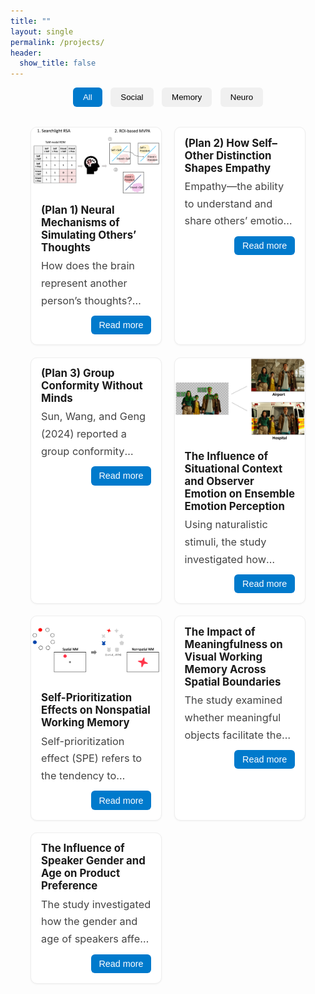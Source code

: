 ```yaml
---
title: ""
layout: single
permalink: /projects/
header:
  show_title: false
---
```


<!-- Filter Buttons -->
<div style="text-align:center; margin-bottom: 2rem;">
  <button class="filter-button active" onclick="filterSelection('all', this)">All</button>
  <button class="filter-button" onclick="filterSelection('social', this)">Social</button>
  <button class="filter-button" onclick="filterSelection('memory', this)">Memory</button>
  <button class="filter-button" onclick="filterSelection('neuro', this)">Neuro</button>
</div>

<!-- Cards in a 2-column responsive grid -->
<div class="project-grid">

  <!-- Card 1 -->
  <article class="project-card social neuro">
    <figure class="project-figure">
      <img
        src="/assets/img/projects/SRE2_method1.png"
        loading="lazy"
        alt="Neural mechanisms project illustration"
      >
    </figure>
    <h3 class="project-title">(Plan 1) Neural Mechanisms of Simulating Others’ Thoughts</h3>
    <p class="project-text">
      How does the brain represent another person’s thoughts? Participants judged themselves and the president from both their own and a close friend’s perspective. Whole-brain searchlight RSA was used to identify brain regions whose activity patterns capture a friend’s mental perspective. ROI-based MVPA then evaluated cross-condition generalization, testing whether classifiers trained on self-related judgments could decode president-related judgments.
    </p>
    <div class="project-actions">
      <button class="read-more" onclick="toggleMore(this)">Read more</button>
    </div>
  </article>

  <!-- Card 2 -->
  <article class="project-card social neuro">
    <h3 class="project-title">(Plan 2) How Self–Other Distinction Shapes Empathy</h3>
    <p class="project-text">
      Empathy—the ability to understand and share others’ emotions—is essential for social interaction. Effective empathy requires a clear self–other distinction. The right temporoparietal junction (rTPJ), a region implicated in this distinction, has been shown to modulate empathic responses. However, prior work tends to treat empathy as a unitary process, overlooking its complex structure. Contemporary theories of pain empathy differentiate between automatic, bottom-up simulation and controlled, top-down regulation depending on context. These distinct components may rely on separable neural mechanisms. To address this, we apply multinomial processing tree (MPT) modeling to dissociate intentional empathy, unintentional empathy, and response bias. We then examine how rTPJ stimulation modulates each component, providing a more nuanced understanding of how self–other distinction contributes to empathic accuracy.
    </p>
    <div class="project-actions">
      <button class="read-more" onclick="toggleMore(this)">Read more</button>
    </div>
  </article>

  <!-- Card 3 -->
  <article class="project-card social">
    <h3 class="project-title">(Plan 3) Group Conformity Without Minds</h3>
    <p class="project-text">
      Sun, Wang, and Geng (2024) reported a group conformity effect in visual perspective taking, observing that participants' judgments of a target avatar’s viewpoint were biased toward the average viewpoint of surrounding avatars. This interpretation relies on the assumption that participants adopt the avatar’s perspective. However, such bias may alternatively arise from domain-general mechanisms, such as ensemble coding of directional information, without necessarily invoking social reasoning. To test this possibility, the present study replicates the original paradigm using non-social stimuli—specifically, replacing avatars with isosceles triangles.
    </p>
    <div class="project-actions">
      <button class="read-more" onclick="toggleMore(this)">Read more</button>
    </div>
  </article>

  <!-- Card 4 -->
  <article class="project-card social">
    <figure class="project-figure">
      <img
        src="/assets/img/projects/CEP_method.png"
        loading="lazy"
        alt="Context and observer emotion on ensemble perception"
      >
    </figure>
    <h3 class="project-title">The Influence of Situational Context and Observer Emotion on Ensemble Emotion Perception</h3>
    <p class="project-text">
      Using naturalistic stimuli, the study investigated how situational context and observer emotion shape the perception of a crowd’s ensemble emotion.
    </p>
    <div class="project-actions">
      <button class="read-more" onclick="toggleMore(this)">Read more</button>
    </div>
  </article>

  <!-- Card 5 -->
  <article class="project-card social memory">
    <figure class="project-figure">
      <img
        src="/assets/img/projects/SPE_method.png"
        loading="lazy"
        alt="Self-prioritization effects on working memory"
      >
    </figure>
    <h3 class="project-title">Self-Prioritization Effects on Nonspatial Working Memory</h3>
    <p class="project-text">
      Self-prioritization effect (SPE) refers to the tendency to process self-associated items more quickly and accurately. Although extensive studies have demonstrated the SPE on perception, findings regarding its effects on working memory (WM) remain inconsistent. Some studies reported improved WM speed and accuracy for self-associated items (Yin et al, 2019; Yin et al, 2019; Yin &amp; Chen, 2024), while others failed to find such an effect (Constable et al., 2019). The current study examined the SPE on shape-based WM across two experiments. Participants associated themselves and others with specific colors and completed a delayed matched-to-sample task (Experiment 1) or a reproduction task (Experiment 2). Results revealed that WM responses for colors were faster in the self condition than in the other, though no shape differences emerged.
      <a href="/data/analyzeSPE8VCS1.html" target="_blank" class="project-link">Experiment 1</a>
      <span aria-hidden="true">·</span>
      <a href="/data/analyzeSPE8VCS2.html" target="_blank" class="project-link">Experiment 2</a>
    </p>
    <div class="project-actions">
      <button class="read-more" onclick="toggleMore(this)">Read more</button>
    </div>
  </article>

  <!-- Card 6 -->
  <article class="project-card memory">
    <h3 class="project-title">The Impact of Meaningfulness on Visual Working Memory Across Spatial Boundaries</h3>
    <p class="project-text">
      The study examined whether meaningful objects facilitate the encoding of spatially distal features in visual working memory.
    </p>
    <div class="project-actions">
      <button class="read-more" onclick="toggleMore(this)">Read more</button>
    </div>
  </article>

  <!-- Card 7 -->
  <article class="project-card neuro">
    <h3 class="project-title">The Influence of Speaker Gender and Age on Product Preference</h3>
    <p class="project-text">
      The study investigated how the gender and age of speakers affect product evaluations and purchase decisions, using naturalistic video stimuli and fNIRS.
    </p>
    <div class="project-actions">
      <button class="read-more" onclick="toggleMore(this)">Read more</button>
    </div>
  </article>

</div>

<script>
function filterSelection(category, el) {
  const items = document.querySelectorAll('.project-card');
  items.forEach(item => {
    item.style.display = (category === 'all' || item.classList.contains(category)) ? 'block' : 'none';
  });
  document.querySelectorAll('.filter-button').forEach(btn => btn.classList.remove('active'));
  if (el) el.classList.add('active');
}

function toggleMore(btn) {
  const card = btn.closest('.project-card');
  const text = card.querySelector('.project-text');
  const expanded = text.classList.toggle('expanded');
  btn.textContent = expanded ? 'Show less' : 'Read more';
}

// Initialize
filterSelection('all', document.querySelector('.filter-button'));
</script>

<style>
.filter-button {
  padding: 0.5rem 1rem;
  margin: 0 0.3rem;
  background: #f0f0f0;
  border: none;
  border-radius: 6px;
  cursor: pointer;
  font-weight: 500;
  transition: background 0.2s;
}
.filter-button:hover { background: #e0e0e0; }
.filter-button.active { background: #007acc; color: white; }

.project-link { color: #007acc; text-decoration: none; }
.project-link:hover { text-decoration: underline; }

/* Grid: two cards per row, 1 on small screens */
.project-grid {
  display: grid;
  grid-template-columns: repeat(2, minmax(0, 1fr));
  gap: 1.2rem;
  max-width: 1200px;
  margin: 0 auto;
  padding: 0 2rem;
}

/* Card style */
.project-card {
  border: 1px solid #eee;
  border-radius: 10px;
  padding: 0; /* we'll space inner elements separately */
  background: #fff;
  box-shadow: 0 1px 3px rgba(0,0,0,0.05);
  transition: box-shadow 0.3s, transform 0.2s, background-color 0.3s;
}
.project-card:hover { box-shadow: 0 2px 8px rgba(0,0,0,0.08); transform: translateY(-1px); }

.project-figure { margin: 0; }
.project-figure img { width: 100%; height: auto; display: block; border-radius: 10px 10px 0 0; }

.project-title { font-size: 1.05rem; font-weight: 700; margin: 0.9rem 1rem 0.4rem; }

.project-text {
  margin: 0 1rem;
  color: #444;
  line-height: 1.7;
  font-size: 1.02rem;
  display: -webkit-box;
  -webkit-line-clamp: 3; /* show 3 lines by default */
  -webkit-box-orient: vertical;
  overflow: hidden;
  position: relative;
}
.project-text.expanded { -webkit-line-clamp: unset; overflow: visible; }

.project-actions { display: flex; justify-content: flex-end; padding: 0.6rem 1rem 1rem; }
.read-more {
  padding: 0.45rem 0.8rem;
  font-size: 0.9rem;
  background: #007acc;
  color: #fff;
  border: none;
  border-radius: 6px;
  cursor: pointer;
}
.read-more:hover { filter: brightness(0.95); }

@media screen and (max-width: 900px) {
  .project-grid { grid-template-columns: 1fr; }
}
</style>
